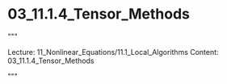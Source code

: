# 03_11.1.4_Tensor_Methods

"""

Lecture: 11_Nonlinear_Equations/11.1_Local_Algorithms
Content: 03_11.1.4_Tensor_Methods

"""

